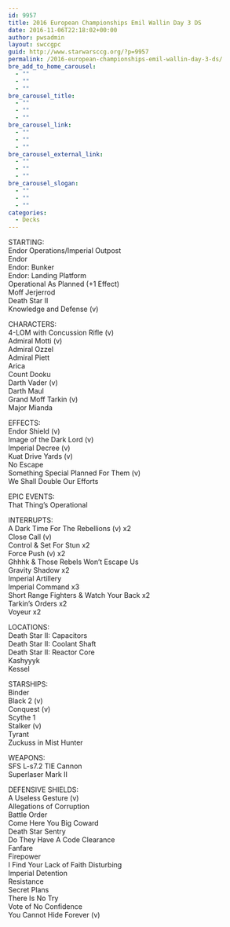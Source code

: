 ```yaml
---
id: 9957
title: 2016 European Championships Emil Wallin Day 3 DS
date: 2016-11-06T22:18:02+00:00
author: pwsadmin
layout: swccgpc
guid: http://www.starwarsccg.org/?p=9957
permalink: /2016-european-championships-emil-wallin-day-3-ds/
bre_add_to_home_carousel:
  - ""
  - ""
  - ""
bre_carousel_title:
  - ""
  - ""
  - ""
bre_carousel_link:
  - ""
  - ""
  - ""
bre_carousel_external_link:
  - ""
  - ""
  - ""
bre_carousel_slogan:
  - ""
  - ""
  - ""
categories:
  - Decks
---
```

STARTING:  
Endor Operations/Imperial Outpost  
Endor  
Endor: Bunker  
Endor: Landing Platform  
Operational As Planned (+1 Effect)  
Moff Jerjerrod  
Death Star II  
Knowledge and Defense (v)

CHARACTERS:  
4-LOM with Concussion Rifle (v)  
Admiral Motti (v)  
Admiral Ozzel  
Admiral Piett  
Arica  
Count Dooku  
Darth Vader (v)  
Darth Maul  
Grand Moff Tarkin (v)  
Major Mianda

EFFECTS:  
Endor Shield (v)  
Image of the Dark Lord (v)  
Imperial Decree (v)  
Kuat Drive Yards (v)  
No Escape  
Something Special Planned For Them (v)  
We Shall Double Our Efforts

EPIC EVENTS:  
That Thing&#8217;s Operational

INTERRUPTS:  
A Dark Time For The Rebellions (v) x2  
Close Call (v)  
Control & Set For Stun x2  
Force Push (v) x2  
Ghhhk & Those Rebels Won&#8217;t Escape Us  
Gravity Shadow x2  
Imperial Artillery  
Imperial Command x3  
Short Range Fighters & Watch Your Back x2  
Tarkin&#8217;s Orders x2  
Voyeur x2

LOCATIONS:  
Death Star II: Capacitors  
Death Star II: Coolant Shaft  
Death Star II: Reactor Core  
Kashyyyk  
Kessel

STARSHIPS:  
Binder  
Black 2 (v)  
Conquest (v)  
Scythe 1  
Stalker (v)  
Tyrant  
Zuckuss in Mist Hunter

WEAPONS:  
SFS L-s7.2 TIE Cannon  
Superlaser Mark II

DEFENSIVE SHIELDS:  
A Useless Gesture (v)  
Allegations of Corruption  
Battle Order  
Come Here You Big Coward  
Death Star Sentry  
Do They Have A Code Clearance  
Fanfare  
Firepower  
I Find Your Lack of Faith Disturbing  
Imperial Detention  
Resistance  
Secret Plans  
There Is No Try  
Vote of No Confidence  
You Cannot Hide Forever (v)